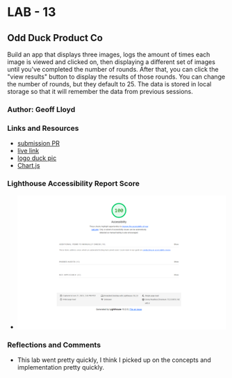 # LAB - 13

## Odd Duck Product Co

Build an app that displays three images, logs the amount of times each image is viewed and clicked on, then displaying a different set of images until you've completed the number of rounds. After that, you can click the "view results" button to display the results of those rounds. You can change the number of rounds, but they default to 25. The data is stored in local storage so that it will remember the data from previous sessions.

### Author: Geoff Lloyd

### Links and Resources

* [submission PR](https://github.com/gorfllord/odd-duck/pull/3)
* [live link](https://gorfllord.github.io/odd-duck)
* [logo duck pic](https://www.freepik.com/free-vector/cool-duck-summer-cartoon-vector-icon-illustration-animal-holiday-icon-concept-isolated-premium-vector-flat-cartoon-style_18305527.htm#query=funny%20duck&position=0&from_view=keyword&track=ais)
* [Chart.js](https://www.chartjs.org/)

### Lighthouse Accessibility Report Score

* ![Lighthouse Accessibility Report Score](odd-duck-accessibility-score.png)

### Reflections and Comments

* This lab went pretty quickly, I think I picked up on the concepts and implementation pretty quickly.
